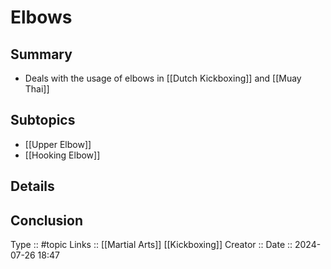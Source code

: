 # Elbows

## Summary

- Deals with the usage of elbows in [[Dutch Kickboxing]] and [[Muay Thai]]
## Subtopics

- [[Upper Elbow]]
- [[Hooking Elbow]]

## Details

## Conclusion


Type :: #topic
Links :: [[Martial Arts]] [[Kickboxing]]
Creator ::
Date ::  2024-07-26 18:47